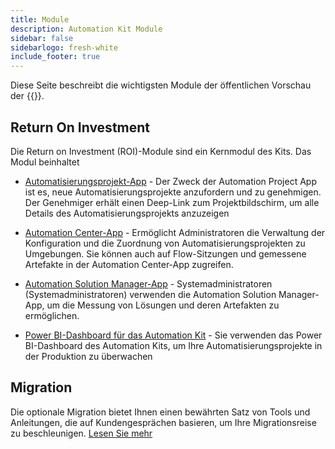```yaml
---
title: Module
description: Automation Kit Module
sidebar: false
sidebarlogo: fresh-white
include_footer: true
---
```

Diese Seite beschreibt die wichtigsten Module der öffentlichen Vorschau der {{<product-name>}}.

## Return On Investment

Die Return on Investment (ROI)-Module sind ein Kernmodul des Kits. Das Modul beinhaltet

- [Automatisierungsprojekt-App](https://learn.microsoft.com/power-automate/guidance/automation-kit/use-automation-kit#automation-project-app) - Der Zweck der Automation Project App ist es, neue Automatisierungsprojekte anzufordern und zu genehmigen. Der Genehmiger erhält einen Deep-Link zum Projektbildschirm, um alle Details des Automatisierungsprojekts anzuzeigen

- [Automation Center-App](https://learn.microsoft.com/power-automate/guidance/automation-kit/use-automation-kit#automation-center-app) - Ermöglicht Administratoren die Verwaltung der Konfiguration und die Zuordnung von Automatisierungsprojekten zu Umgebungen. Sie können auch auf Flow-Sitzungen und gemessene Artefakte in der Automation Center-App zugreifen.

- [Automation Solution Manager-App](https://learn.microsoft.com/power-automate/guidance/automation-kit/use-automation-kit#automation-solution-manager-app) - Systemadministratoren (Systemadministratoren) verwenden die Automation Solution Manager-App, um die Messung von Lösungen und deren Artefakten zu ermöglichen.

- [Power BI-Dashboard für das Automation Kit](https://learn.microsoft.com/power-automate/guidance/automation-kit/use-automation-kit#automation-kit-power-bi-dashboard) - Sie verwenden das Power BI-Dashboard des Automation Kits, um Ihre Automatisierungsprojekte in der Produktion zu überwachen

## Migration

Die optionale Migration bietet Ihnen einen bewährten Satz von Tools und Anleitungen, die auf Kundengesprächen basieren, um Ihre Migrationsreise zu beschleunigen. [Lesen Sie mehr](/de/migration)
